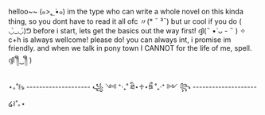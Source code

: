 helloo~~ (๑>؂•̀๑)
im the type who can write a whole novel on this kinda thing, so you dont have to read it all ofc 〃(* ¯ ³¯) but ur cool if you do ( ◡̀_◡́)ᕤ
before i start, lets get the basics out the way first! ദ്ദി(˵ •̀ ᴗ - ˵ ) ✧
c+h is always wellcome! please do! you can always int, i promise im friendly. and when we talk in pony town  I CANNOT for the life of me, spell. ദ്ദി ༎ຶ‿༎ຶ )

⋆｡˚꒰ঌ -------------------- ꧁ ༺ ⁺‧₊˚ ཐི⋆♱⋆ཋྀ ˚₊‧⁺ ༻ ꧂ -------------------- ໒꒱˚｡⋆

